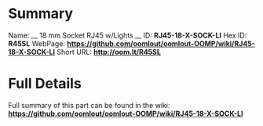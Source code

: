 
Summary
=================

Name: __ 18 mm Socket RJ45 w/Lights __
ID: __RJ45-18-X-SOCK-LI__
Hex ID: __R45SL__
WebPage: __https://github.com/oomlout/oomlout-OOMP/wiki/RJ45-18-X-SOCK-LI__
Short URL: __http://oom.lt/R45SL__

Full Details
==========================
Full summary of this part can be found in the wiki:   
__https://github.com/oomlout/oomlout-OOMP/wiki/RJ45-18-X-SOCK-LI__   

